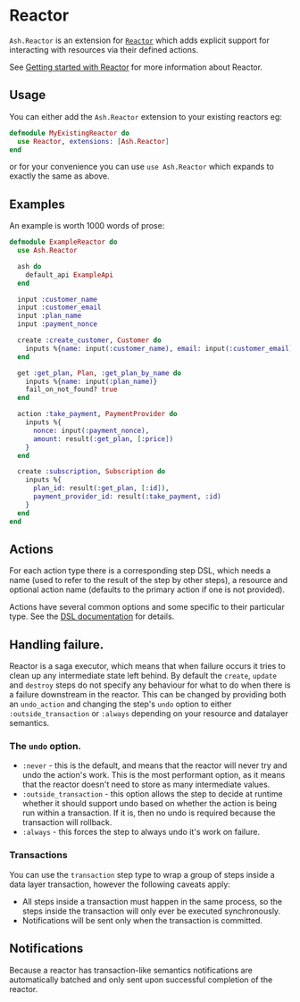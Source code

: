 # Reactor

`Ash.Reactor` is an extension for [`Reactor`](https://github.com/ash-project/reactor) which adds explicit support for interacting with resources via their defined actions.

See [Getting started with Reactor](https://hexdocs.pm/reactor/getting-started-with-reactor.html) for more information about Reactor.

## Usage

You can either add the `Ash.Reactor` extension to your existing reactors eg:

```elixir
defmodule MyExistingReactor do
  use Reactor, extensions: [Ash.Reactor]
end
```

or for your convenience you can use `use Ash.Reactor` which expands to exactly the same as above.

## Examples

An example is worth 1000 words of prose:

```elixir
defmodule ExampleReactor do
  use Ash.Reactor

  ash do
    default_api ExampleApi
  end

  input :customer_name
  input :customer_email
  input :plan_name
  input :payment_nonce

  create :create_customer, Customer do
    inputs %{name: input(:customer_name), email: input(:customer_email)}
  end

  get :get_plan, Plan, :get_plan_by_name do
    inputs %{name: input(:plan_name)}
    fail_on_not_found? true
  end

  action :take_payment, PaymentProvider do
    inputs %{
      nonce: input(:payment_nonce),
      amount: result(:get_plan, [:price])
    }
  end

  create :subscription, Subscription do
    inputs %{
      plan_id: result(:get_plan, [:id]),
      payment_provider_id: result(:take_payment, :id)
    }
  end
end
```

## Actions

For each action type there is a corresponding step DSL, which needs a name (used
to refer to the result of the step by other steps), a resource and optional
action name (defaults to the primary action if one is not provided).

Actions have several common options and some specific to their particular type.
See the [DSL documentation](https://hexdocs.pm/ash/dsl-ash-reactor.md) for
details.

## Handling failure.

Reactor is a saga executor, which means that when failure occurs it tries to
clean up any intermediate state left behind. By default the `create`, `update`
and `destroy` steps do not specify any behaviour for what to do when there is a
failure downstream in the reactor. This can be changed by providing both an
`undo_action` and changing the step's `undo` option to either
`:outside_transaction` or `:always` depending on your resource and datalayer
semantics.

### The `undo` option.

- `:never` - this is the default, and means that the reactor will never try and
  undo the action's work. This is the most performant option, as it means that
  the reactor doesn't need to store as many intermediate values.
- `:outside_transaction` - this option allows the step to decide at runtime
  whether it should support undo based on whether the action is being run within
  a transaction. If it is, then no undo is required because the transaction
  will rollback.
- `:always` - this forces the step to always undo it's work on failure.

### Transactions

You can use the `transaction` step type to wrap a group of steps inside a data layer transaction, however the following caveats apply:

- All steps inside a transaction must happen in the same process, so the steps
  inside the transaction will only ever be executed synchronously.
- Notifications will be sent only when the transaction is committed.

## Notifications

Because a reactor has transaction-like semantics notifications are automatically batched and only sent upon successful completion of the reactor.
